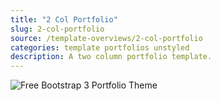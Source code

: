 ```yaml
---
title: "2 Col Portfolio"
slug: 2-col-portfolio
source: /template-overviews/2-col-portfolio
categories: template portfolios unstyled
description: A two column portfolio template.
---
```


<img src="http://sbootstrap.startbootstrapc.netdna-cdn.com/assets/img/templates/2-col-portfolio.jpg" class="img-responsive" alt="Free Bootstrap 3 Portfolio Theme">